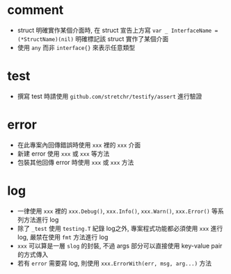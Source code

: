 # comment

- struct 明確實作某個介面時, 在 struct 宣告上方寫 `var _ InterfaceName = (*StructName)(nil)` 明確標記該 struct 實作了某個介面
- 使用 `any` 而非 `interface{}` 來表示任意類型

# test

- 撰寫 test 時請使用 `github.com/stretchr/testify/assert` 進行驗證

# error

- 在此專案內回傳錯誤時使用 `xxx` 裡的 `xxx` 介面
- 新建 error 使用 `xxx` 或 `xxx` 等方法
- 包裝其他回傳 error 時使用 `xxx` 或 `xxx` 方法

# log

- 一律使用 `xxx` 裡的 `xxx.Debug()`, `xxx.Info()`, `xxx.Warn()`, `xxx.Error()` 等系列方法進行 log
- 除了 `_test` 使用 `testing.T` 紀錄 log之外, 專案程式功能都必須使用 `xxx` 進行 log, 嚴禁在使用 `fmt` 方法進行 log
- `xxx` 可以算是一層 `slog` 的封裝, 不過 args 部分可以直接使用 key-value pair 的方式傳入
- 若有 `error` 需要寫 log, 則使用 `xxx.ErrorWith(err, msg, arg...)` 方法
